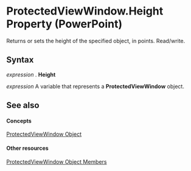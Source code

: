 
# ProtectedViewWindow.Height Property (PowerPoint)

Returns or sets the height of the specified object, in points. Read/write.


## Syntax

 _expression_ . **Height**

 _expression_ A variable that represents a **ProtectedViewWindow** object.


## See also


#### Concepts


[ProtectedViewWindow Object](82112718-a952-17fd-513f-98b1855bd928.md)
#### Other resources


[ProtectedViewWindow Object Members](1c9b7b69-1626-546a-a389-06bc8d9c071d.md)
